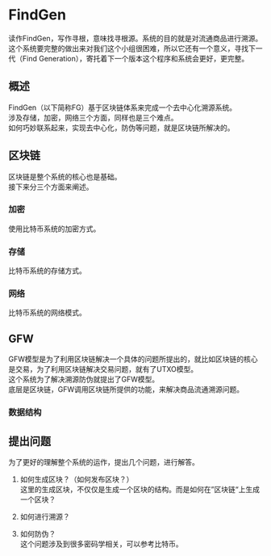 # FindGen

读作FindGen，写作寻根，意味找寻根源。系统的目的就是对流通商品进行溯源。  
这个系统要完整的做出来对我们这个小组很困难，所以它还有一个意义，寻找下一代（Find Generation），寄托着下一个版本这个程序和系统会更好，更完整。

## 概述

FindGen（以下简称FG）基于区块链体系来完成一个去中心化溯源系统。  
涉及存储，加密，网络三个方面，同样也是三个难点。  
如何巧妙联系起来，实现去中心化，防伪等问题，就是区块链所解决的。  

## 区块链

区块链是整个系统的核心也是基础。  
接下来分三个方面来阐述。  

### 加密

使用比特币系统的加密方式。

### 存储

比特币系统的存储方式。

### 网络

比特币系统的网络模式。

## GFW

GFW模型是为了利用区块链解决一个具体的问题所提出的，就比如区块链的核心是交易，为了利用区块链解决交易问题，就有了UTXO模型。  
这个系统为了解决溯源防伪就提出了GFW模型。  
底层是区块链，GFW调用区块链所提供的功能，来解决商品流通溯源问题。  

### 数据结构

## 提出问题

为了更好的理解整个系统的运作，提出几个问题，进行解答。

1. 如何生成区块？（如何发布区块？）  
这里的生成区块，不仅仅是生成一个区块的结构。而是如何在”区块链“上生成一个区块？  

2. 如何进行溯源？  

3. 如何防伪？  
这个问题涉及到很多密码学相关，可以参考比特币。  
